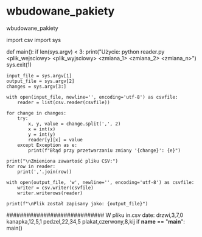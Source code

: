 # wbudowane_pakiety
wbudowane_pakiety

import csv
import sys

def main():
    if len(sys.argv) < 3:
        print("Użycie: python reader.py <plik_wejsciowy> <plik_wyjsciowy> <zmiana_1> <zmiana_2> <zmiana_n>")
        sys.exit(1)

    input_file = sys.argv[1]
    output_file = sys.argv[2]
    changes = sys.argv[3:]

    with open(input_file, newline='', encoding='utf-8') as csvfile:
        reader = list(csv.reader(csvfile))

    for change in changes:
        try:
            x, y, value = change.split(',', 2)
            x = int(x)
            y = int(y)
            reader[y][x] = value
        except Exception as e:
            print(f"Błąd przy przetwarzaniu zmiany '{change}': {e}")

    print("\nZmieniona zawartość pliku CSV:")
    for row in reader:
        print(','.join(row))

    with open(output_file, 'w', newline='', encoding='utf-8') as csvfile:
        writer = csv.writer(csvfile)
        writer.writerows(reader)

    print(f"\nPlik został zapisany jako: {output_file}")

#############################
W pliku in.csv date: 
drzwi,3,7,0
kanapka,12,5,1
pedzel,22,34,5
plakat,czerwony,8,kij
if __name__ == "__main__":
    main()
